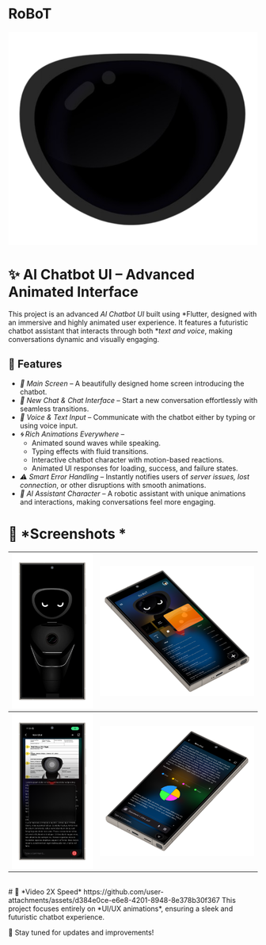 # RoBoT
<p align="center"><img src="https://github.com/seifoueslati/RoBoT/blob/main/Files/logo.png" ></p>
 
# ✨ AI Chatbot UI – Advanced Animated Interface  

This project is an advanced *AI Chatbot UI* built using *Flutter, designed with an immersive and highly animated user experience. It features a futuristic chatbot assistant that interacts through both **text and voice*, making conversations dynamic and visually engaging.  

## 🚀 Features  

- *📱 Main Screen* – A beautifully designed home screen introducing the chatbot.  
- *💬 New Chat & Chat Interface* – Start a new conversation effortlessly with seamless transitions.  
- *🎤 Voice & Text Input* – Communicate with the chatbot either by typing or using voice input.  
- *🌀 Rich Animations Everywhere* –  
  - Animated sound waves while speaking.  
  - Typing effects with fluid transitions.  
  - Interactive chatbot character with motion-based reactions.  
  - Animated UI responses for loading, success, and failure states.  
- *⚠️ Smart Error Handling* – Instantly notifies users of *server issues, lost connection*, or other disruptions with smooth animations.  
- *🤖 AI Assistant Character* – A robotic assistant with unique animations and interactions, making conversations feel more engaging.  



# 📸 *Screenshots *  
<table>
  <tr>
 <th> <img src="https://github.com/seifoueslati/RoBoT/blob/main/Files/pic%20(3).png" ></th>
 <th>  <img src="https://github.com/seifoueslati/RoBoT/blob/main/Files/pic%20(8).png" ></th>
</tr>
 <tr>
   <th> <img src="https://github.com/seifoueslati/RoBoT/blob/main/Files/pic%20(15).png" ></th>
 <th><img src="https://github.com/seifoueslati/RoBoT/blob/main/Files/pic%20(10).png" ></th>

</tr>

</table>
<br>
# 📸 *Video 2X Speed*  
https://github.com/user-attachments/assets/d384e0ce-e6e8-4201-8948-8e378b30f367
This project focuses entirely on *UI/UX animations*, ensuring a sleek and futuristic chatbot experience.  

🔗 Stay tuned for updates and improvements!
